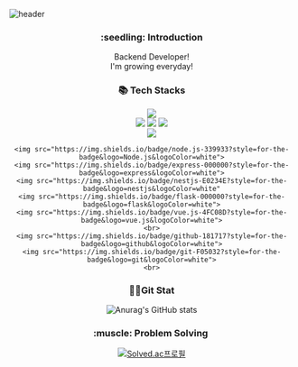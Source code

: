 ![header](https://capsule-render.vercel.app/api?type=waving&color=timeGradient&text=Welcome%20to%20my%20GitHub%20👋&animation=twinkling&fontSize=35&fontAlignY=40&fontAlign=70&height=250)
<div align="center">
  <h3>:seedling: Introduction</h3>
  Backend Developer!<br/>  
  I'm growing everyday!

  <div align=center><h3>📚 Tech Stacks</h3></div>
  <div align=center> 
    <img src="https://img.shields.io/badge/typescript-3178C6?style=for-the-badge&logo=typescript&logoColor=white"
    <img src="https://img.shields.io/badge/python-3776AB?style=for-the-badge&logo=python&logoColor=white">
    <br>  
    <img src="https://img.shields.io/badge/html5-E34F26?style=for-the-badge&logo=html5&logoColor=white"> 
    <img src="https://img.shields.io/badge/css-1572B6?style=for-the-badge&logo=css3&logoColor=white"> 
    <img src="https://img.shields.io/badge/javascript-F7DF1E?style=for-the-badge&logo=javascript&logoColor=black"> 
    <br> 
    <img src="https://img.shields.io/badge/mysql-4479A1?style=for-the-badge&logo=mysql&logoColor=white"> 
    <br>
    
    <img src="https://img.shields.io/badge/node.js-339933?style=for-the-badge&logo=Node.js&logoColor=white">
    <img src="https://img.shields.io/badge/express-000000?style=for-the-badge&logo=express&logoColor=white">
    <img src="https://img.shields.io/badge/nestjs-E0234E?style=for-the-badge&logo=nestjs&logoColor=white"
    <img src="https://img.shields.io/badge/flask-000000?style=for-the-badge&logo=flask&logoColor=white">
    <img src="https://img.shields.io/badge/vue.js-4FC08D?style=for-the-badge&logo=vue.js&logoColor=white">
    <br>
    <img src="https://img.shields.io/badge/github-181717?style=for-the-badge&logo=github&logoColor=white">
    <img src="https://img.shields.io/badge/git-F05032?style=for-the-badge&logo=git&logoColor=white">
    <br>
  </div>
  <h3>👩‍💻Git Stat</h3>
  
  ![Anurag's GitHub stats](https://github-readme-stats.vercel.app/api?username=asdfqwerzxcc&show_icons=true&theme=radical)
 
  <h3>:muscle: Problem Solving </h3>

  
  [![Solved.ac프로필](http://mazassumnida.wtf/api/v2/generate_badge?boj=wowls79)](https://solved.ac/wowls79)
</div>


<!--
**asdfqwerzxcc/asdfqwerzxcc** is a ✨ _special_ ✨ repository because its `README.md` (this file) appears on your GitHub profile.

Here are some ideas to get you started:

- 🔭 I’m currently working on ...
- 🌱 I’m currently learning ...
- 👯 I’m looking to collaborate on ...
- 🤔 I’m looking for help with ...
- 💬 Ask me about ...
- 📫 How to reach me: ...
- 😄 Pronouns: ...
- ⚡ Fun fact: ...
-->
